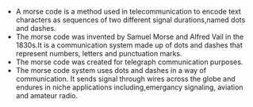 - A morse code is a method used in telecommunication to encode text characters as sequences of two different signal durations,named dots and dashes. 
- The morse code was invented by Samuel Morse and Alfred Vail in the 1830s.It is a communication system made up of dots and dashes that represent numbers, letters and punctuation marks.
- The morse code was created for telegraph communication purposes.
- The morse code system uses dots and dashes in a way of communication. It sends signal through wires across the globe and endures in niche applications including,emergancy signaling, aviation and amateur radio.

<!---
Moloi015/Moloi015 is a ✨ special ✨ repository because its `README.md` (this file) appears on your GitHub profile.
You can click the Preview link to take a look at your changes.
--->
